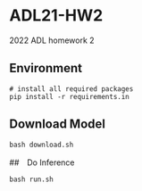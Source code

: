 # ADL21-HW2
2022 ADL homework 2

## Environment
```shell
# install all required packages
pip install -r requirements.in
```

## Download Model
```shell
bash download.sh
```

##　Do Inference
```shell
bash run.sh
```

